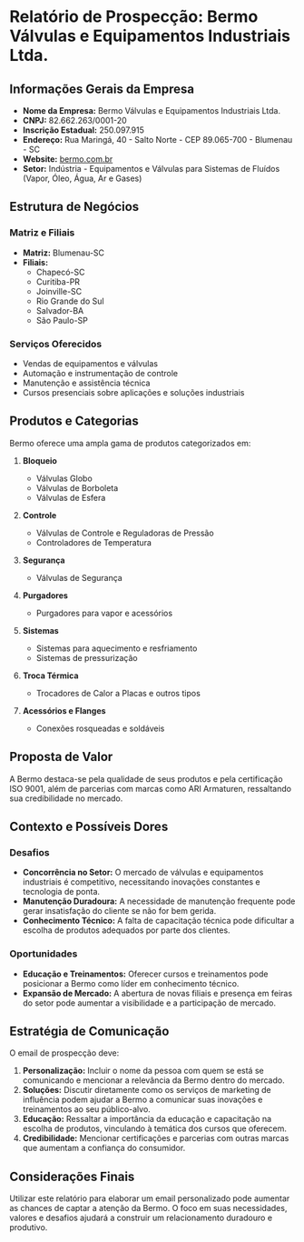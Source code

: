 # Relatório de Prospecção: Bermo Válvulas e Equipamentos Industriais Ltda.

## Informações Gerais da Empresa
- **Nome da Empresa:** Bermo Válvulas e Equipamentos Industriais Ltda.
- **CNPJ:** 82.662.263/0001-20
- **Inscrição Estadual:** 250.097.915
- **Endereço:** Rua Maringá, 40 - Salto Norte - CEP 89.065-700 - Blumenau - SC
- **Website:** [bermo.com.br](https://bermo.com.br)
- **Setor:** Indústria - Equipamentos e Válvulas para Sistemas de Fluídos (Vapor, Óleo, Água, Ar e Gases)

## Estrutura de Negócios
### Matriz e Filiais
- **Matriz:** Blumenau-SC
- **Filiais:**
  - Chapecó-SC
  - Curitiba-PR
  - Joinville-SC
  - Rio Grande do Sul
  - Salvador-BA
  - São Paulo-SP

### Serviços Oferecidos
- Vendas de equipamentos e válvulas
- Automação e instrumentação de controle
- Manutenção e assistência técnica
- Cursos presenciais sobre aplicações e soluções industriais

## Produtos e Categorias
Bermo oferece uma ampla gama de produtos categorizados em:

1. **Bloqueio**
   - Válvulas Globo
   - Válvulas de Borboleta
   - Válvulas de Esfera

2. **Controle**
   - Válvulas de Controle e Reguladoras de Pressão
   - Controladores de Temperatura

3. **Segurança**
   - Válvulas de Segurança

4. **Purgadores**
   - Purgadores para vapor e acessórios

5. **Sistemas**
   - Sistemas para aquecimento e resfriamento
   - Sistemas de pressurização

6. **Troca Térmica**
   - Trocadores de Calor a Placas e outros tipos

7. **Acessórios e Flanges**
   - Conexões rosqueadas e soldáveis

## Proposta de Valor
A Bermo destaca-se pela qualidade de seus produtos e pela certificação ISO 9001, além de parcerias com marcas como ARI Armaturen, ressaltando sua credibilidade no mercado.

## Contexto e Possíveis Dores
### Desafios
- **Concorrência no Setor:** O mercado de válvulas e equipamentos industriais é competitivo, necessitando inovações constantes e tecnologia de ponta.
- **Manutenção Duradoura:** A necessidade de manutenção frequente pode gerar insatisfação do cliente se não for bem gerida.
- **Conhecimento Técnico:** A falta de capacitação técnica pode dificultar a escolha de produtos adequados por parte dos clientes.

### Oportunidades
- **Educação e Treinamentos:** Oferecer cursos e treinamentos pode posicionar a Bermo como líder em conhecimento técnico.
- **Expansão de Mercado:** A abertura de novas filiais e presença em feiras do setor pode aumentar a visibilidade e a participação de mercado.

## Estratégia de Comunicação
O email de prospecção deve:
1. **Personalização:** Incluir o nome da pessoa com quem se está se comunicando e mencionar a relevância da Bermo dentro do mercado.
2. **Soluções:** Discutir diretamente como os serviços de marketing de influência podem ajudar a Bermo a comunicar suas inovações e treinamentos ao seu público-alvo.
3. **Educação:** Ressaltar a importância da educação e capacitação na escolha de produtos, vinculando à temática dos cursos que oferecem.
4. **Credibilidade:** Mencionar certificações e parcerias com outras marcas que aumentam a confiança do consumidor.

## Considerações Finais
Utilizar este relatório para elaborar um email personalizado pode aumentar as chances de captar a atenção da Bermo. O foco em suas necessidades, valores e desafios ajudará a construir um relacionamento duradouro e produtivo.